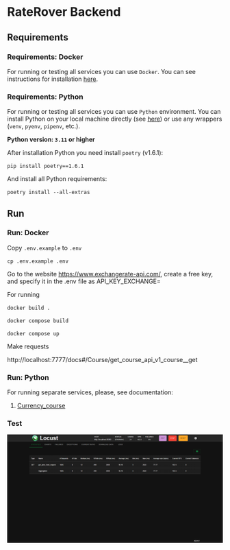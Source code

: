 # RateRover Backend

## Requirements

### Requirements: Docker

For running or testing all services you can use `Docker`. You can see instructions for installation
[here](https://docs.docker.com/engine/install/).

### Requirements: Python

For running or testing all services you can use `Python` environment. You can install Python on
your local machine directly (see [here](https://www.python.org/downloads/)) or use any wrappers
(`venv`, `pyenv`, `pipenv`, etc.).

**Python version: `3.11` or higher**

After installation Python you need install `poetry` (v1.6.1):
```shell
pip install poetry==1.6.1
```
And install all Python requirements:
```shell
poetry install --all-extras
```

## Run

### Run: Docker

Copy `.env.example` to `.env`
```shell
cp .env.example .env
```
Go to the website https://www.exchangerate-api.com/, 
create a free key, and specify it in the .env file as API_KEY_EXCHANGE=

For running

```shell
docker build .
```

```shell
docker compose build
```

```shell
docker compose up 
```

Make requests

http://localhost:7777/docs#/Course/get_course_api_v1_course__get


### Run: Python

For running separate services, please, see documentation:
1. [Currency_course](reterover/currency_course/README.md)


### Test

<p align="center">
  <img src="static\skrin.png" align="center"/>
</p>